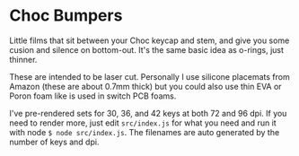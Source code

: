 # Choc Bumpers

Little films that sit between your Choc keycap and stem, and give you some cusion and silence on bottom-out. It's the same basic idea as o-rings, just thinner.

These are intended to be laser cut. Personally I use silicone placemats from Amazon (these are about 0.7mm thick) but you could also use thin EVA or Poron foam like is used in switch PCB foams.

I've pre-rendered sets for 30, 36, and 42 keys at both 72 and 96 dpi. If you need to render more, just edit `src/index.js` for what you need and run it with node `$ node src/index.js`. The filenames are auto generated by the number of keys and dpi.
